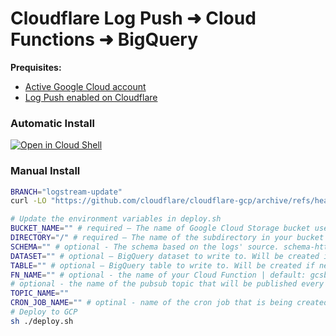 # Cloudflare Log Push ➜ Cloud Functions ➜ BigQuery

**Prequisites:**

- [Active Google Cloud account](https://cloud.google.com/free)
- [Log Push enabled on Cloudflare](https://developers.cloudflare.com/logs/logpush/logpush-dashboard/)

### Automatic Install

[![Open in Cloud Shell](https://gstatic.com/cloudssh/images/open-btn.svg)](https://console.cloud.google.com/cloudshell/open?git_repo=https://github.com/cloudflare/cloudflare-gcp&tutorial=cloudshell.md&cloudshell_working_dir=logpush-to-bigquery&cloudshell_open_in_editor=deploy.sh)

### Manual Install

```bash
BRANCH="logstream-update"
curl -LO "https://github.com/cloudflare/cloudflare-gcp/archive/refs/heads/$BRANCH.zip" && unzip "$BRANCH".zip && cd cloudflare-gcp-"$BRANCH"/logpush-to-biqquery
```

```bash
# Update the environment variables in deploy.sh
BUCKET_NAME="" # required – The name of Google Cloud Storage bucket used for Cloudflare Logpush logs.
DIRECTORY="/" # required – The name of the subdirectory in your bucket used for Cloudflare Logpush logs, # for example, "logs/".
SCHEMA="" # optional - The schema based on the logs' source. schema-http.json is the default. Spectrum users will want to change this to "schema-spectrum.json"
DATASET="" # optional – BigQuery dataset to write to. Will be created if necessary.
TABLE="" # optional – BigQuery table to write to. Will be created if necessary.
FN_NAME="" # optional - the name of your Cloud Function | default: gcsbq
# optional - the name of the pubsub topic that will be published every minute
TOPIC_NAME=""
CRON_JOB_NAME="" # optinal - name of the cron job that is being created.
# Deploy to GCP
sh ./deploy.sh
```
